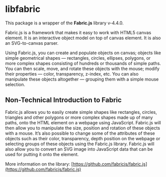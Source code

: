 # libfabric

This package is a wrapper of the **Fabric.js** library v-4.4.0.


Fabric.js is a framework that makes it easy to work with HTML5 canvas element. It is an interactive object model on top of canvas element. It is also an SVG-to-canvas parser.

Using Fabric.js, you can create and populate objects on canvas; objects like simple geometrical shapes — rectangles, circles, ellipses, polygons, or more complex shapes consisting of hundreds or thousands of simple paths. You can then scale, move, and rotate these objects with the mouse; modify their properties — color, transparency, z-index, etc. You can also manipulate these objects altogether — grouping them with a simple mouse selection.

## Non-Technical Introduction to Fabric
Fabric.js allows you to easily create simple shapes like rectangles, circles, triangles and other polygons or more complex shapes made up of many paths, onto the HTML <canvas> element on a webpage using JavaScript. Fabric.js will then allow you to manipulate the size, position and rotation of these objects with a mouse. It’s also possible to change some of the attributes of these objects such as their color, transparency, depth position on the webpage or selecting groups of these objects using the Fabric.js library. Fabric.js will also allow you to convert an SVG image into JavaScript data that can be used for putting it onto the <canvas> element.

More information on the library: [https://github.com/fabricjs/fabric.js](https://github.com/fabricjs/fabric.js)